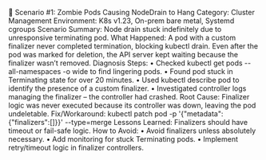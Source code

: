 📘 Scenario #1: Zombie Pods Causing NodeDrain to Hang
Category: Cluster Management
Environment: K8s v1.23, On-prem bare metal, Systemd cgroups
Scenario Summary: Node drain stuck indefinitely due to unresponsive terminating pod.
What Happened: A pod with a custom finalizer never completed termination, blocking kubectl drain. Even after the pod was marked for deletion, the API server kept waiting because the finalizer wasn’t removed.
Diagnosis Steps:
	• Checked kubectl get pods --all-namespaces -o wide to find lingering pods.
	• Found pod stuck in Terminating state for over 20 minutes.
	• Used kubectl describe pod <pod> to identify the presence of a custom finalizer.
	• Investigated controller logs managing the finalizer – the controller had crashed.
Root Cause: Finalizer logic was never executed because its controller was down, leaving the pod undeletable.
Fix/Workaround:
kubectl patch pod <pod-name> -p '{"metadata":{"finalizers":[]}}' --type=merge
Lessons Learned: Finalizers should have timeout or fail-safe logic.
How to Avoid:
	• Avoid finalizers unless absolutely necessary.
	• Add monitoring for stuck Terminating pods.
	• Implement retry/timeout logic in finalizer controllers.
